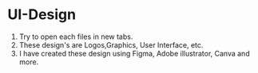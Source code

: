 # UI-Design
1. Try to open each files in new tabs.
2. These design's are Logos,Graphics, User Interface, etc.
3. I have created these design using Figma, Adobe illustrator, Canva and more.
